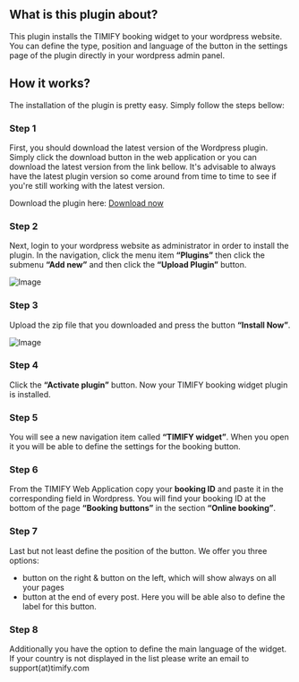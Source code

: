 ## What is this plugin about?

This plugin installs the TIMIFY booking widget to your wordpress website. You can define the type, position and language of the button in the settings page of the plugin directly in your wordpress admin panel.

## How it works?

The installation of the plugin is pretty easy. Simply follow the steps bellow:

### Step 1

First, you should download the latest version of the Wordpress plugin. Simply click the download button in the web application or you can download the latest version from the link bellow. It's advisable to always have the latest plugin version so come around from time to time to see if you're still working with the latest version.

Download the plugin here: [Download now](https://github.com/timify/wordpress-plugin/archive/master.zip)

### Step 2

Next, login to your wordpress website as administrator in order to install the plugin.
In the navigation, click the menu item **“Plugins”** then click the submenu **“Add new”** and then click the **“Upload Plugin”** button.

![Image](http://www.clients.webmedia7.com/timify/cms-plugins-github/wordpress-timify-booking-1.png)

### Step 3
Upload the zip file that you downloaded and press the button **“Install Now”**.

![Image](http://www.clients.webmedia7.com/timify/cms-plugins-github/wordpress-timify-booking-2.png)

### Step 4
Click the **“Activate plugin”** button. Now your TIMIFY booking widget plugin is installed.

### Step 5
You will see a new navigation item called **“TIMIFY widget”**. When you open it you will be able to define the settings for the booking button. 

### Step 6
From the TIMIFY Web Application copy your **booking ID** and paste it in the corresponding field in Wordpress. You will find your booking ID at the bottom of the page **“Booking buttons”** in the section **“Online booking”**.

### Step 7
Last but not least define the position of the button. We offer you three options: 

   - button on the right & button on the left, which will show always on all your pages
   - button at the end of every post. Here you will be able also to define the label for this button.

### Step 8
Additionally you have the option to define the main language of the widget. If your country is not displayed in the list please write an email to support(at)timify.com
